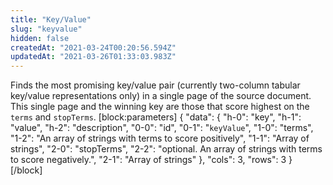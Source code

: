 ```yaml
---
title: "Key/Value"
slug: "keyvalue"
hidden: false
createdAt: "2021-03-24T00:20:56.594Z"
updatedAt: "2021-03-26T01:33:03.983Z"
---
```

Finds the most promising key/value pair (currently two-column tabular key/value representations only) in a single page of the source document. This single page and the winning key are those that score highest on the `terms` and `stopTerms`.
[block:parameters]
{
  "data": {
    "h-0": "key",
    "h-1": "value",
    "h-2": "description",
    "0-0": "id",
    "0-1": "`keyValue`",
    "1-0": "terms",
    "1-2": "An array of strings with terms to score positively",
    "1-1": "Array of strings",
    "2-0": "stopTerms",
    "2-2": "optional. An array of strings with terms to score negatively.",
    "2-1": "Array of strings"
  },
  "cols": 3,
  "rows": 3
}
[/block]